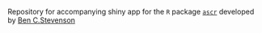 Repository for accompanying shiny app for the `R` package [`ascr`](https://github.com/b-steve/ascr) developed by [Ben C.Stevenson](ben.stevenson@auckland.ac.nz)